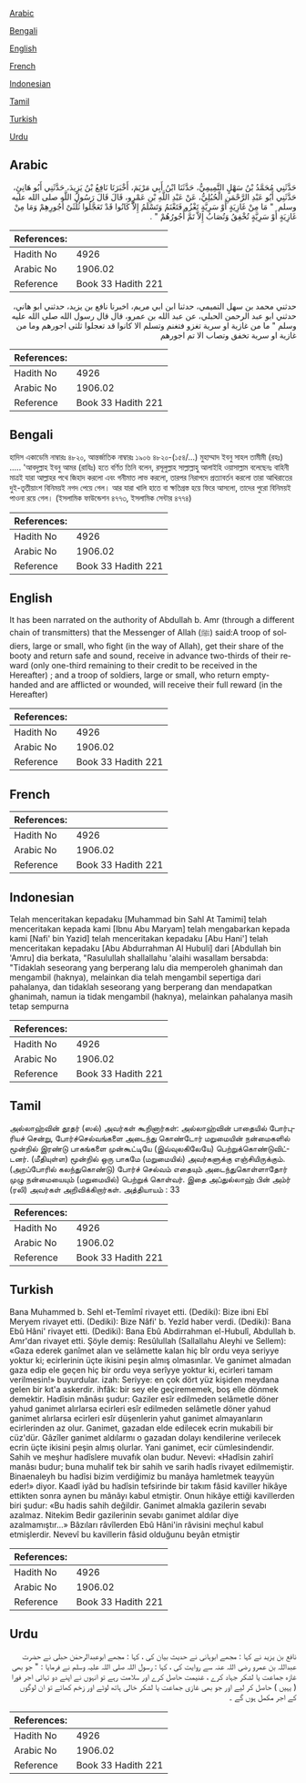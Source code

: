 [Arabic](#arabic)

[Bengali](#bengali)

[English](#english)

[French](#french)

[Indonesian](#indonesian)

[Tamil](#tamil)

[Turkish](#turkish)

[Urdu](#urdu)

## Arabic


<div dir="rtl" lang="ar" style={{fontSize:'larger',backgroundColor:'#f8f9fa',padding:20}}>
حَدَّثَنِي مُحَمَّدُ بْنُ سَهْلٍ التَّمِيمِيُّ، حَدَّثَنَا ابْنُ أَبِي مَرْيَمَ، أَخْبَرَنَا نَافِعُ بْنُ يَزِيدَ، حَدَّثَنِي أَبُو هَانِئٍ، حَدَّثَنِي أَبُو عَبْدِ الرَّحْمَنِ الْحُبُلِيُّ، عَنْ عَبْدِ اللَّهِ بْنِ عَمْرٍو، قَالَ قَالَ رَسُولُ اللَّهِ صلى الله عليه وسلم ‏ "‏ مَا مِنْ غَازِيَةٍ أَوْ سَرِيَّةٍ تَغْزُو فَتَغْنَمُ وَتَسْلَمُ إِلاَّ كَانُوا قَدْ تَعَجَّلُوا ثُلُثَىْ أُجُورِهِمْ وَمَا مِنْ غَازِيَةٍ أَوْ سَرِيَّةٍ تُخْفِقُ وَتُصَابُ إِلاَّ تَمَّ أُجُورُهُمْ ‏"‏ ‏.‏
</div>
<div style={{backgroundColor:'#f8f9fa',padding:20, marginBottom: 10}}><table> <thead> <tr> <th>References:</th> <th></th> </tr> </thead> <tbody><tr><td>Hadith No</td><td>4926</td></tr><tr><td>Arabic No</td><td>1906.02</td></tr><tr><td>Reference</td><td>Book 33 Hadith 221</td></tr></tbody></table></div>


<div dir="rtl" lang="ar" style={{fontSize:'larger',backgroundColor:'#f8f9fa',padding:20}}>
حدثني محمد بن سهل التميمي، حدثنا ابن ابي مريم، اخبرنا نافع بن يزيد، حدثني ابو هاني، حدثني ابو عبد الرحمن الحبلي، عن عبد الله بن عمرو، قال قال رسول الله صلى الله عليه وسلم " ما من غازية او سرية تغزو فتغنم وتسلم الا كانوا قد تعجلوا ثلثى اجورهم وما من غازية او سرية تخفق وتصاب الا تم اجورهم
</div>
<div style={{backgroundColor:'#f8f9fa',padding:20, marginBottom: 10}}><table> <thead> <tr> <th>References:</th> <th></th> </tr> </thead> <tbody><tr><td>Hadith No</td><td>4926</td></tr><tr><td>Arabic No</td><td>1906.02</td></tr><tr><td>Reference</td><td>Book 33 Hadith 221</td></tr></tbody></table></div>

## Bengali


<div dir="ltr" lang="bn" style={{fontSize:'larger',backgroundColor:'#f8f9fa',padding:20}}>
হাদিস একাডেমি নাম্বারঃ ৪৮২০, আন্তর্জাতিক নাম্বারঃ ১৯০৬ ৪৮২০-(১৫৪/...) মুহাম্মাদ ইবনু সাহল তামীমী (রহঃ) ..... 'আবদুল্লাহ ইবনু আমর (রাযিঃ) হতে বর্ণিত তিনি বলেন, রসূলুল্লাহ সাল্লাল্লাহু আলাইহি ওয়াসাল্লাম বলেছেনঃ বাহিনী মাত্রই যারা আল্লাহর পথে জিহাদ করলো এবং গনীমাত লাভ করলো, তারপর নিরাপদে প্রত্যাবর্তন করলো তারা আখিরাতের দুই-তৃতীয়াংশ বিনিময়ই নগদ পেয়ে গেল। আর যারা খালি হাতে বা ক্ষতিগ্রস্ত হয়ে ফিরে আসলো, তাদের পুরো বিনিময়ই পাওনা রয়ে গেল। (ইসলামিক ফাউন্ডেশন ৪৭৭৩, ইসলামিক সেন্টার ৪৭৭৪)
</div>
<div style={{backgroundColor:'#f8f9fa',padding:20, marginBottom: 10}}><table> <thead> <tr> <th>References:</th> <th></th> </tr> </thead> <tbody><tr><td>Hadith No</td><td>4926</td></tr><tr><td>Arabic No</td><td>1906.02</td></tr><tr><td>Reference</td><td>Book 33 Hadith 221</td></tr></tbody></table></div>

## English


<div dir="ltr" lang="en" style={{fontSize:'larger',backgroundColor:'#f8f9fa',padding:20}}>
It has been narrated on the authority of Abdullah b. Amr (through a different chain of transmitters) that the Messenger of Allah (ﷺ) said:A troop of soldiers, large or small, who fight (in the way of Allah), get their share of the booty and return safe and sound, receive in advance two-thirds of their reward (only one-third remaining to their credit to be received in the Hereafter) ; and a troop of soldiers, large or small, who return empty-handed and are afflicted or wounded, will receive their full reward (in the Hereafter)
</div>
<div style={{backgroundColor:'#f8f9fa',padding:20, marginBottom: 10}}><table> <thead> <tr> <th>References:</th> <th></th> </tr> </thead> <tbody><tr><td>Hadith No</td><td>4926</td></tr><tr><td>Arabic No</td><td>1906.02</td></tr><tr><td>Reference</td><td>Book 33 Hadith 221</td></tr></tbody></table></div>

## French


<div dir="ltr" lang="fr" style={{fontSize:'larger',backgroundColor:'#f8f9fa',padding:20}}>

</div>
<div style={{backgroundColor:'#f8f9fa',padding:20, marginBottom: 10}}><table> <thead> <tr> <th>References:</th> <th></th> </tr> </thead> <tbody><tr><td>Hadith No</td><td>4926</td></tr><tr><td>Arabic No</td><td>1906.02</td></tr><tr><td>Reference</td><td>Book 33 Hadith 221</td></tr></tbody></table></div>

## Indonesian


<div dir="ltr" lang="id" style={{fontSize:'larger',backgroundColor:'#f8f9fa',padding:20}}>
Telah menceritakan kepadaku [Muhammad bin Sahl At Tamimi] telah menceritakan kepada kami [Ibnu Abu Maryam] telah mengabarkan kepada kami [Nafi' bin Yazid] telah menceritakan kepadaku [Abu Hani'] telah menceritakan kepadaku [Abu Abdurrahman Al Hubuli] dari [Abdullah bin 'Amru] dia berkata, "Rasulullah shallallahu 'alaihi wasallam bersabda: "Tidaklah seseorang yang berperang lalu dia memperoleh ghanimah dan mengambil (haknya), melainkan dia telah mengambil sepertiga dari pahalanya, dan tidaklah seseorang yang berperang dan mendapatkan ghanimah, namun ia tidak mengambil (haknya), melainkan pahalanya masih tetap sempurna
</div>
<div style={{backgroundColor:'#f8f9fa',padding:20, marginBottom: 10}}><table> <thead> <tr> <th>References:</th> <th></th> </tr> </thead> <tbody><tr><td>Hadith No</td><td>4926</td></tr><tr><td>Arabic No</td><td>1906.02</td></tr><tr><td>Reference</td><td>Book 33 Hadith 221</td></tr></tbody></table></div>

## Tamil


<div dir="ltr" lang="ta" style={{fontSize:'larger',backgroundColor:'#f8f9fa',padding:20}}>
அல்லாஹ்வின் தூதர் (ஸல்) அவர்கள் கூறினார்கள்: அல்லாஹ்வின் பாதையில் போர்புரியச் சென்று, போர்ச்செல்வங்களை அடைந்து கொண்டோர் மறுமையின் நன்மைகளில் மூன்றில் இரண்டு பாகங்களை முன்கூட்டியே (இவ்வுலகிலேயே) பெற்றுக்கொண்டுவிட்டனர். (மீதியுள்ள) மூன்றில் ஒரு பாகமே (மறுமையில்) அவர்களுக்கு எஞ்சியிருக்கும். (அறப்போரில் கலந்துகொண்டு) போர்ச் செல்வம் எதையும் அடைந்துகொள்ளாதோர் முழு நன்மையையும் (மறுமையில்) பெற்றுக் கொள்வர். இதை அப்துல்லாஹ் பின் அம்ர் (ரலி) அவர்கள் அறிவிக்கிறார்கள். அத்தியாயம் : 33
</div>
<div style={{backgroundColor:'#f8f9fa',padding:20, marginBottom: 10}}><table> <thead> <tr> <th>References:</th> <th></th> </tr> </thead> <tbody><tr><td>Hadith No</td><td>4926</td></tr><tr><td>Arabic No</td><td>1906.02</td></tr><tr><td>Reference</td><td>Book 33 Hadith 221</td></tr></tbody></table></div>

## Turkish


<div dir="ltr" lang="tr" style={{fontSize:'larger',backgroundColor:'#f8f9fa',padding:20}}>
Bana Muhammed b. Sehl et-Temîmî rivayet etti. (Dediki): Bize ibni Ebî Meryem rivayet etti. (Dediki): Bize Nâfi' b. Yezîd haber verdi. (Dediki): Bana Ebû Hâni' rivayet etti. (Dediki): Bana Ebû Abdirrahman el-Hubulî, Abdullah b. Amr'dan rivayet etti. Şöyle demiş: Resûlullah (Sallallahu Aleyhi ve Sellem): «Gaza ederek ganîmet alan ve selâmette kalan hiç bîr ordu veya seriyye yoktur ki; ecirlerinin üçte ikisini peşin almış olmasınlar. Ve ganimet almadan gaza edip ele geçen hiç bir ordu veya serîyye yoktur ki, ecirleri tamam verilmesin!» buyurdular. izah: Seriyye: en çok dört yüz kişiden meydana gelen bir kıt'a askerdir. ihfâk: bir sey ele geçirememek, boş elle dönmek demektir. Hadîsin mânâsı şudur: Gaziler esîr edilmeden selâmetle döner yahud ganimet alırlarsa ecirleri esîr edilmeden selâmetle döner yahud ganimet alırlarsa ecirleri esîr düşenlerin yahut ganimet almayanların ecirlerinden az olur. Ganimet, gazadan elde edilecek ecrin mukabili bir cüz'dür. Gâzîler ganimet aldılarmı o gazadan dolayı kendilerine verilecek ecrin üçte ikisini peşin almış olurlar. Yani ganimet, ecir cümlesindendir. Sahih ve meşhur hadîslere muvafık olan budur. Nevevi: «Hadîsin zahirî manâsı budur; buna muhalif tek bir sahih ve sarih hadîs rivayet edilmemiştir. Binaenaleyh bu hadîsi bizim verdiğimiz bu manâya hamletmek teayyün eder!» diyor. Kaadî iyâd bu hadîsin tefsirinde bir takım fâsid kaviller hikâye ettikten sonra aynen bu mânâyı kabul etmiştir. Onun hikâye ettiği kavillerden biri şudur: «Bu hadis sahih değildir. Ganimet almakla gazilerin sevabı azalmaz. Nitekim Bedir gazilerinin sevabı ganimet aldılar diye azalmamıştır...» Bâzıları râvîlerden Ebû Hâni'in râvisini meçhul kabul etmişlerdir. Nevevî bu kavillerin fâsid olduğunu beyân etmiştir
</div>
<div style={{backgroundColor:'#f8f9fa',padding:20, marginBottom: 10}}><table> <thead> <tr> <th>References:</th> <th></th> </tr> </thead> <tbody><tr><td>Hadith No</td><td>4926</td></tr><tr><td>Arabic No</td><td>1906.02</td></tr><tr><td>Reference</td><td>Book 33 Hadith 221</td></tr></tbody></table></div>

## Urdu


<div dir="rtl" lang="ur" style={{fontSize:'larger',backgroundColor:'#f8f9fa',padding:20}}>
نافع بن یزید نے کہا : مجھے ابوہانی نے حدیث بیان کی ، کہا : مجھے ابوعبدالرحمٰن حبلی نے حضرت عبداللہ بن عمرو رضی اللہ عنہ سے روایت کی ، کہا : رسول اللہ صلی اللہ علیہ وسلم نے فرمایا : " جو بھی غازہ جماعت یا لشکر جہاد کرے ، غنیمت حاصل کرے اور سلامت رہے تو انہوں نے اپنے دو تہائی اجر فورا ( یہیں ) حاصل کر لیے اور جو بھی غازی جماعت یا لشکر خالی ہاتھ لوٹے اور زخم کھائے تو ان لوگوں کے اجر مکمل ہوں گے ۔
</div>
<div style={{backgroundColor:'#f8f9fa',padding:20, marginBottom: 10}}><table> <thead> <tr> <th>References:</th> <th></th> </tr> </thead> <tbody><tr><td>Hadith No</td><td>4926</td></tr><tr><td>Arabic No</td><td>1906.02</td></tr><tr><td>Reference</td><td>Book 33 Hadith 221</td></tr></tbody></table></div>
